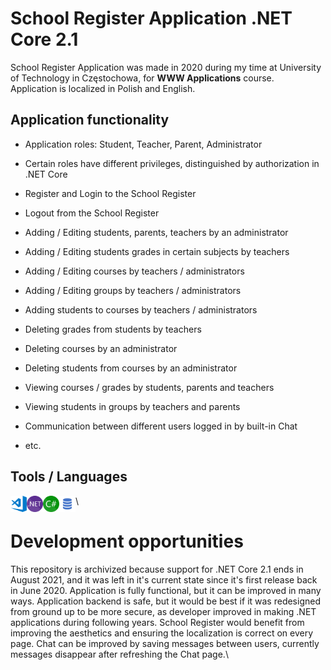 # School Register Application .NET Core 2.1

School Register Application was made in 2020 during my time at University of Technology in Częstochowa, for <b>WWW Applications</b> course.\
Application is localized in Polish and English.

## Application functionality

- Application roles: Student, Teacher, Parent, Administrator
- Certain roles have different privileges, distinguished by authorization in .NET Core

- Register and Login to the School Register
- Logout from the School Register

- Adding / Editing students, parents, teachers by an administrator

- Adding / Editing students grades in certain subjects by teachers
- Adding / Editing courses by teachers / administrators
- Adding / Editing groups by teachers / administrators
- Adding students to courses by teachers / administrators

- Deleting grades from students by teachers
- Deleting courses by an administrator
- Deleting students from courses by an administrator

- Viewing courses / grades by students, parents and teachers
- Viewing students in groups by teachers and parents

- Communication between different users logged in by built-in Chat
- etc.

## Tools / Languages

<img align="left" alt="Visual Studio Code" width="26px" src="https://raw.githubusercontent.com/github/explore/80688e429a7d4ef2fca1e82350fe8e3517d3494d/topics/visual-studio-code/visual-studio-code.png" />
<img align="left" alt=".NET" width="26px" src="https://raw.githubusercontent.com/github/explore/93d8a67084f94b2a444e510199a6e7622e5b09a3/topics/dotnet/dotnet.png" />
<img align="left" alt="C#" width="26px" src="https://raw.githubusercontent.com/github/explore/80688e429a7d4ef2fca1e82350fe8e3517d3494d/topics/csharp/csharp.png" />
<img align="left" alt="T-SQL" width="26px" src="https://raw.githubusercontent.com/github/explore/80688e429a7d4ef2fca1e82350fe8e3517d3494d/topics/sql/sql.png" />

 \
# Development opportunities

This repository is archivized because support for .NET Core 2.1 ends in August 2021, and it was left in it's current state since it's first release back in June 2020. Application is fully functional, but it can be improved in many ways. Application backend is safe, but it would be best if it was redesigned from ground up to be more secure, as developer improved in making .NET applications during following years. School Register would benefit from improving the aesthetics and ensuring the localization is correct on every page. Chat can be improved by saving messages between users, currently messages disappear after refreshing the Chat page.\
